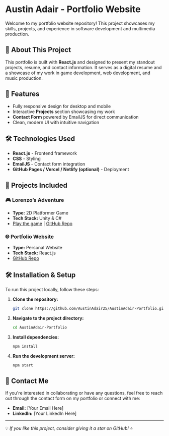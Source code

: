 # Austin Adair - Portfolio Website

Welcome to my portfolio website repository! This project showcases my skills, projects, and experience in software development and multimedia production.

## 🚀 About This Project
This portfolio is built with **React.js** and designed to present my standout projects, resume, and contact information. It serves as a digital resume and a showcase of my work in game development, web development, and music production.

## 🎨 Features
- Fully responsive design for desktop and mobile
- Interactive **Projects** section showcasing my work
- **Contact Form** powered by EmailJS for direct communication
- Clean, modern UI with intuitive navigation

## 🛠️ Technologies Used
- **React.js** - Frontend framework
- **CSS** - Styling
- **EmailJS** - Contact form integration
- **GitHub Pages / Vercel / Netlify (optional)** - Deployment

## 📂 Projects Included
### 🎮 Lorenzo’s Adventure
- **Type:** 2D Platformer Game
- **Tech Stack:** Unity & C#
- [Play the game](https://eometheous.itch.io/lorenzos-adventure) | [GitHub Repo](https://github.com/AustinAdair25)

### 🌐 Portfolio Website
- **Type:** Personal Website
- **Tech Stack:** React.js
- [GitHub Repo](https://github.com/AustinAdair25/portfolio-website)

## 🛠️ Installation & Setup
To run this project locally, follow these steps:

1. **Clone the repository:**
   ```sh
   git clone https://github.com/AustinAdair25/AustinAdair-Portfolio.git
   ```

2. **Navigate to the project directory:**
   ```sh
   cd AustinAdair-Portfolio
   ```

3. **Install dependencies:**
   ```sh
   npm install
   ```

4. **Run the development server:**
   ```sh
   npm start
   ```

## 📩 Contact Me
If you're interested in collaborating or have any questions, feel free to reach out through the contact form on my portfolio or connect with me:
- **Email:** [Your Email Here]
- **LinkedIn:** [Your LinkedIn Here]

---
💡 *If you like this project, consider giving it a star on GitHub!* ⭐
